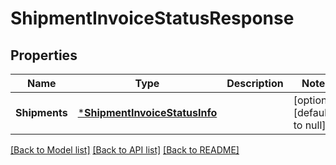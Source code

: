 # ShipmentInvoiceStatusResponse

## Properties
Name | Type | Description | Notes
------------ | ------------- | ------------- | -------------
**Shipments** | [***ShipmentInvoiceStatusInfo**](ShipmentInvoiceStatusInfo.md) |  | [optional] [default to null]

[[Back to Model list]](../README.md#documentation-for-models) [[Back to API list]](../README.md#documentation-for-api-endpoints) [[Back to README]](../README.md)

